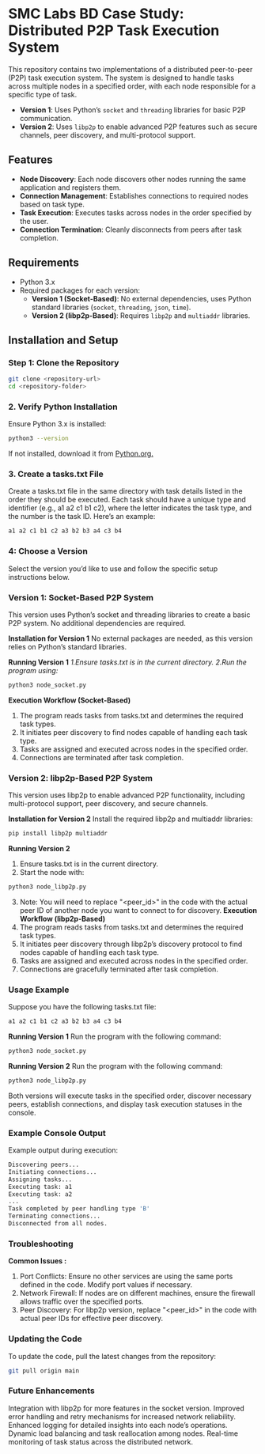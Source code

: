 # SMC Labs BD Case Study: Distributed P2P Task Execution System

This repository contains two implementations of a distributed peer-to-peer (P2P) task execution system. The system is designed to handle tasks across multiple nodes in a specified order, with each node responsible for a specific type of task.

- **Version 1**: Uses Python’s `socket` and `threading` libraries for basic P2P communication.
- **Version 2**: Uses `libp2p` to enable advanced P2P features such as secure channels, peer discovery, and multi-protocol support.

## Features

- **Node Discovery**: Each node discovers other nodes running the same application and registers them.
- **Connection Management**: Establishes connections to required nodes based on task type.
- **Task Execution**: Executes tasks across nodes in the order specified by the user.
- **Connection Termination**: Cleanly disconnects from peers after task completion.

## Requirements

- Python 3.x
- Required packages for each version:
  - **Version 1 (Socket-Based)**: No external dependencies, uses Python standard libraries (`socket`, `threading`, `json`, `time`).
  - **Version 2 (libp2p-Based)**: Requires `libp2p` and `multiaddr` libraries.

## Installation and Setup

### Step 1: Clone the Repository

```bash
git clone <repository-url>
cd <repository-folder>
```

### 2. Verify Python Installation
Ensure Python 3.x is installed:
```bash
python3 --version
```
If not installed, download it from [Python.org.](https://www.python.org/downloads/)

### 3. Create a tasks.txt File
Create a tasks.txt file in the same directory with task details listed in the order they should be executed. Each task should have a unique type and identifier (e.g., a1 a2 c1 b1 c2), where the letter indicates the task type, and the number is the task ID. Here’s an example:
```bash
a1 a2 c1 b1 c2 a3 b2 b3 a4 c3 b4
```

### 4: Choose a Version
Select the version you’d like to use and follow the specific setup instructions below.

### **Version 1: Socket-Based P2P System**
This version uses Python’s socket and threading libraries to create a basic P2P system. No additional dependencies are required.

**Installation for Version 1**
No external packages are needed, as this version relies on Python’s standard libraries.

**Running Version 1**
 *1.Ensure tasks.txt is in the current directory.*
 *2.Run the program using:*
  ```bash
  python3 node_socket.py
  ```
**Execution Workflow (Socket-Based)**
 1. The program reads tasks from tasks.txt and determines the required task types.
 2. It initiates peer discovery to find nodes capable of handling each task type.
 3. Tasks are assigned and executed across nodes in the specified order.
 4. Connections are terminated after task completion.

### **Version 2: libp2p-Based P2P System**
This version uses libp2p to enable advanced P2P functionality, including multi-protocol support, peer discovery, and secure channels.

**Installation for Version 2**
Install the required libp2p and multiaddr libraries:
```bash
pip install libp2p multiaddr
```
**Running Version 2**
  1. Ensure tasks.txt is in the current directory.
  2. Start the node with:
  ```bash
  python3 node_libp2p.py
  ```
  3. Note: You will need to replace "<peer_id>" in the code with the actual peer ID of another node you want to connect to for discovery.
**Execution Workflow (libp2p-Based)**
  1. The program reads tasks from tasks.txt and determines the required task types.
  2. It initiates peer discovery through libp2p’s discovery protocol to find nodes capable of handling each task type.
  3. Tasks are assigned and executed across nodes in the specified order.
  4. Connections are gracefully terminated after task completion.

### **Usage Example**
Suppose you have the following tasks.txt file:
```bash
a1 a2 c1 b1 c2 a3 b2 b3 a4 c3 b4
```
**Running Version 1**
Run the program with the following command:
```bash
python3 node_socket.py
```
**Running Version 2**
Run the program with the following command:
```bash
python3 node_libp2p.py
```
Both versions will execute tasks in the specified order, discover necessary peers, establish connections, and display task execution statuses in the console.

### Example Console Output
Example output during execution:
```bash
Discovering peers...
Initiating connections...
Assigning tasks...
Executing task: a1
Executing task: a2
...
Task completed by peer handling type 'B'
Terminating connections...
Disconnected from all nodes.
```

### Troubleshooting
**Common Issues :**
  1. Port Conflicts: Ensure no other services are using the same ports defined in the code. Modify port values if necessary.
  2. Network Firewall: If nodes are on different machines, ensure the firewall allows traffic over the specified ports.
  3. Peer Discovery: For libp2p version, replace "<peer_id>" in the code with actual peer IDs for effective peer discovery.

### Updating the Code
To update the code, pull the latest changes from the repository:
```bash
git pull origin main
```

### Future Enhancements
Integration with libp2p for more features in the socket version.
Improved error handling and retry mechanisms for increased network reliability.
Enhanced logging for detailed insights into each node’s operations.
Dynamic load balancing and task reallocation among nodes.
Real-time monitoring of task status across the distributed network.
